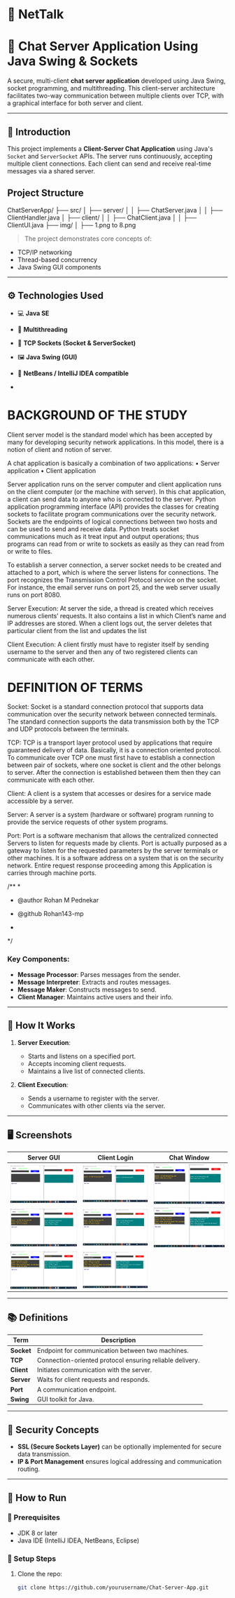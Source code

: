 # 💬 NetTalk
# 💬 Chat Server Application Using Java Swing & Sockets

A secure, multi-client **chat server application** developed using Java Swing, socket programming, and multithreading. This client-server architecture facilitates two-way communication between multiple clients over TCP, with a graphical interface for both server and client.

---

## 📖 Introduction

This project implements a **Client-Server Chat Application** using Java's `Socket` and `ServerSocket` APIs. The server runs continuously, accepting multiple client connections. Each client can send and receive real-time messages via a shared server.


## Project Structure 

ChatServerApp/
├── src/
│   ├── server/
│   │   ├── ChatServer.java
│   │   ├── ClientHandler.java
│   ├── client/
│   │   ├── ChatClient.java
│   │   ├── ClientUI.java
├── img/
│   ├── 1.png to 8.png


> The project demonstrates core concepts of:
- TCP/IP networking
- Thread-based concurrency
- Java Swing GUI components

---

## ⚙️ Technologies Used

- 💻 **Java SE**
- 🧵 **Multithreading**
- 📡 **TCP Sockets (Socket & ServerSocket)**
- 🖼️ **Java Swing (GUI)**
- 📂 **NetBeans / IntelliJ IDEA compatible**

-
# BACKGROUND OF THE STUDY 
Client server model is the standard model which has been accepted by many for developing security network applications. In this model, there is a notion of client and notion of server. 


A chat application is basically a combination of two applications: 
•	Server application 
•	Client application 


Server application runs on the server computer and client application runs on the client computer (or the machine with server). In this chat application, a client can send data to anyone who is connected to the server. 
Python application programming interface (API) provides the classes for creating sockets to facilitate program communications over the security network. Sockets are the endpoints of logical connections between two hosts and can be used to send and receive data. Python treats socket communications much as it treat input and output operations; thus programs can read from or write to sockets as easily as they can read from or write to files. 


To establish a server connection, a server socket needs to be created and attached to a port, which is where the server listens for connections. The port recognizes the Transmission Control Protocol service on the socket. For instance, the email server runs on port 25, and the web server usually runs on port 8080. 


Server Execution: At server the side, a thread is created which receives numerous clients’ requests. It also contains a list in which Client’s name and IP addresses are stored. When a client logs out, the server deletes that particular client from the list and updates the list 


Client Execution: A client firstly must have to register itself by sending username to the server and then any of two registered clients can communicate with each other. 

# DEFINITION OF TERMS 

Socket: Socket is a standard connection protocol that supports data communication over the security network between connected terminals. The standard connection supports the data transmission both by the TCP and UDP protocols between the terminals. 

TCP: TCP is a transport layer protocol used by applications that require guaranteed delivery of data. Basically, it is a connection oriented protocol. To communicate over TCP one must first have to establish a connection between pair of sockets, where one socket is client and the other belongs to server. After the connection is established between them then they can communicate with each other. 

Client: A client is a system that accesses or desires for a service made accessible by a server. 

Server: A server is a system (hardware or software) program running to provide the service requests of other system programs. 

Port: Port is a software mechanism that allows the centralized connected Servers to listen for requests made by clients. Port is actually purposed as a gateway to listen for the requested parameters by the server terminals or other machines. It is a software address on a system that is on the security network. Entire request response proceeding among this Application is carries through machine ports. 

/**
 * 
 * @author Rohan M Pednekar
 * @github Rohan143-mp

 *
 */


### Key Components:
- **Message Processor**: Parses messages from the sender.
- **Message Interpreter**: Extracts and routes messages.
- **Message Maker**: Constructs messages to send.
- **Client Manager**: Maintains active users and their info.

---

## 🧪 How It Works

1. **Server Execution**:
   - Starts and listens on a specified port.
   - Accepts incoming client requests.
   - Maintains a live list of connected clients.

2. **Client Execution**:
   - Sends a username to register with the server.
   - Communicates with other clients via the server.

---

## 🖥️ Screenshots

| Server GUI | Client Login | Chat Window |
|------------|--------------|-------------|
| ![Server](img/1.png) | ![Login](img/2.png) | ![Chat](img/3.png) |
| ![Msg Sent](img/4.png) | ![Msg Received](img/5.png) | ![Connected Clients](img/6.png) |
| ![Exit Screen](img/7.png) | ![Message Log](img/8.png) |

---

## 📚 Definitions

| Term | Description |
|------|-------------|
| **Socket** | Endpoint for communication between two machines. |
| **TCP** | Connection-oriented protocol ensuring reliable delivery. |
| **Client** | Initiates communication with the server. |
| **Server** | Waits for client requests and responds. |
| **Port** | A communication endpoint. |
| **Swing** | GUI toolkit for Java. |

---

## 🔐 Security Concepts

- **SSL (Secure Sockets Layer)** can be optionally implemented for secure data transmission.
- **IP & Port Management** ensures logical addressing and communication routing.

---

## 🚀 How to Run

### 🧱 Prerequisites

- JDK 8 or later
- Java IDE (IntelliJ IDEA, NetBeans, Eclipse)

### 🔧 Setup Steps

1. Clone the repo:
   ```bash
   git clone https://github.com/yourusername/Chat-Server-App.git
